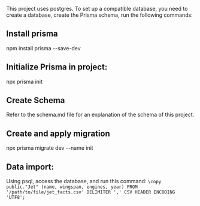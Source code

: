 This project uses postgres. To set up a compatible database, you need to create a database, create the Prisma schema, run the following commands:

## Install prisma
npm install prisma --save-dev

## Initialize Prisma in project:
npx prisma init

## Create Schema
Refer to the schema.md file for an explanation of the schema of this project.

## Create and apply migration
npx prisma migrate dev --name init

## Data import:
Using psql, access the database, and run this command:
```\copy public."Jet" (name, wingspan, engines, year) FROM '/path/to/file/jet_facts.csv' DELIMITER ',' CSV HEADER ENCODING 'UTF8';```
